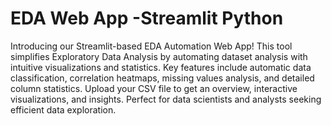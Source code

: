 # EDA Web App -Streamlit Python 
 
Introducing our Streamlit-based EDA Automation Web App! This tool simplifies Exploratory Data Analysis by automating dataset analysis with intuitive visualizations and statistics. Key features include automatic data classification, correlation heatmaps, missing values analysis, and detailed column statistics. Upload your CSV file to get an overview, interactive visualizations, and insights. Perfect for data scientists and analysts seeking efficient data exploration.
